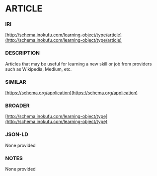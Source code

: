 # ARTICLE

### IRI
[http://schema.inokufu.com/learning-object/type/article](http://schema.inokufu.com/learning-object/type/article)

### DESCRIPTION
Articles that may be useful for learning a new skill or job from providers such as Wikipedia, Medium, etc.

### SIMILAR
[https://schema.org/application](https://schema.org/application)

### BROADER
[http://schema.inokufu.com/learning-object/type](http://schema.inokufu.com/learning-object/type)

### JSON-LD
None provided

### NOTES
None provided
